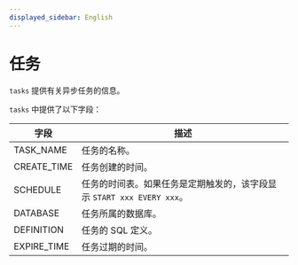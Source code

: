 ```yaml
---
displayed_sidebar: English
---
```


# 任务

`tasks` 提供有关异步任务的信息。

`tasks` 中提供了以下字段：

|**字段**|**描述**|
|---|---|
|TASK_NAME|任务的名称。|
|CREATE_TIME|任务创建的时间。|
|SCHEDULE|任务的时间表。如果任务是定期触发的，该字段显示 `START xxx EVERY xxx`。|
|DATABASE|任务所属的数据库。|
|DEFINITION|任务的 SQL 定义。|
|EXPIRE_TIME|任务过期的时间。|